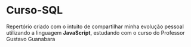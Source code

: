 # Curso-SQL
  Repertório criado com o intuito de compartilhar minha evolução pessoal utilizando a linguagem **JavaScript**, estudando com o curso do Professor Gustavo Guanabara
